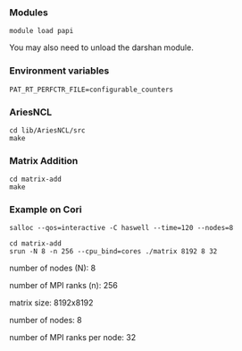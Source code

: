 ### Modules

```
module load papi
```

You may also need to unload the darshan module.

### Environment variables

 ```
PAT_RT_PERFCTR_FILE=configurable_counters
```

### AriesNCL

```
cd lib/AriesNCL/src
make
```

### Matrix Addition

```
cd matrix-add
make
```

### Example on Cori

```
salloc --qos=interactive -C haswell --time=120 --nodes=8

cd matrix-add
srun -N 8 -n 256 --cpu_bind=cores ./matrix 8192 8 32
```
number of nodes (N): 8 

number of MPI ranks (n): 256

matrix size: 8192x8192

number of nodes: 8 

number of MPI ranks per node: 32





